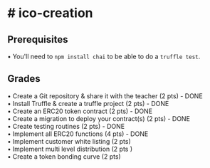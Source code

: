 <h1> # ico-creation </h1>

<h2>Prerequisites</h2>
<p>• You'll need to <code>npm install chai</code> to be able to do a <code>truffle test</code>.</p>

<h2>Grades</h2>
• Create a Git repository & share it with
the teacher (2 pts) - DONE <br> 
• Install Truffle & create a truffle project (2
pts) - DONE <br> 
• Create an ERC20 token contract (2 pts) - DONE<br> 
• Create a migration to deploy your
contract(s) (2 pts) - DONE <br> 
• Create testing routines (2 pts) - DONE <br> 
• Implement all ERC20 functions (4 pts) - DONE <br> 
• Implement customer white listing (2 pts) <br> 
• Implement multi level distribution (2 pts )<br> 
• Create a token bonding curve (2 pts)<br> 

